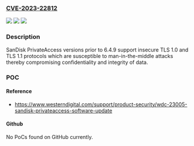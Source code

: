 ### [CVE-2023-22812](https://cve.mitre.org/cgi-bin/cvename.cgi?name=CVE-2023-22812)
![](https://img.shields.io/static/v1?label=Product&message=PrivateAccess&color=blue)
![](https://img.shields.io/static/v1?label=Version&message=0%3C%206.4.9%20&color=brighgreen)
![](https://img.shields.io/static/v1?label=Vulnerability&message=CWE-327%20Use%20of%20a%20Broken%20or%20Risky%20Cryptographic%20Algorithm&color=brighgreen)

### Description

SanDisk PrivateAccess versions prior to 6.4.9 support insecure TLS 1.0 and TLS 1.1 protocols which are susceptible to man-in-the-middle attacks thereby compromising confidentiality and integrity of data.

### POC

#### Reference
- https://www.westerndigital.com/support/product-security/wdc-23005-sandisk-privateaccess-software-update

#### Github
No PoCs found on GitHub currently.


